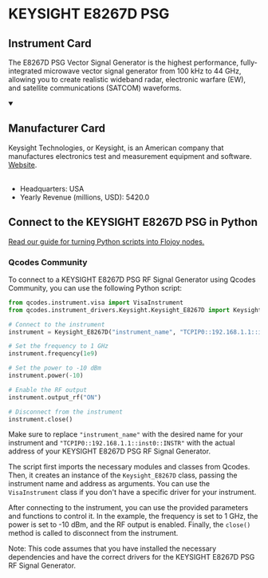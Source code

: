 
# KEYSIGHT E8267D PSG

## Instrument Card

The E8267D PSG Vector Signal Generator is the highest performance, fully-integrated microwave vector signal generator from 100 kHz to 44 GHz, allowing you to create realistic wideband radar, electronic warfare (EW), and satellite communications (SATCOM) waveforms.

<details open>
<summary><h2>Manufacturer Card</h2></summary>
Keysight Technologies, or Keysight, is an American company that manufactures electronics test and measurement equipment and software. <a href=https://www.keysight.com/us/en/home.html>Website</a>.
<br><br>
<ul>
  <li>Headquarters: USA</li>
  <li>Yearly Revenue (millions, USD): 5420.0</li>
</ul>
</details>

## Connect to the KEYSIGHT E8267D PSG in Python

[Read our guide for turning Python scripts into Flojoy nodes.](https://docs.flojoy.ai/custom-nodes/creating-custom-node/)


### Qcodes Community

To connect to a KEYSIGHT E8267D PSG RF Signal Generator using Qcodes Community, you can use the following Python script:

```python
from qcodes.instrument.visa import VisaInstrument
from qcodes.instrument_drivers.Keysight.Keysight_E8267D import Keysight_E8267D

# Connect to the instrument
instrument = Keysight_E8267D("instrument_name", "TCPIP0::192.168.1.1::inst0::INSTR")

# Set the frequency to 1 GHz
instrument.frequency(1e9)

# Set the power to -10 dBm
instrument.power(-10)

# Enable the RF output
instrument.output_rf("ON")

# Disconnect from the instrument
instrument.close()
```

Make sure to replace `"instrument_name"` with the desired name for your instrument and `"TCPIP0::192.168.1.1::inst0::INSTR"` with the actual address of your KEYSIGHT E8267D PSG RF Signal Generator.

The script first imports the necessary modules and classes from Qcodes. Then, it creates an instance of the `Keysight_E8267D` class, passing the instrument name and address as arguments. You can use the `VisaInstrument` class if you don't have a specific driver for your instrument.

After connecting to the instrument, you can use the provided parameters and functions to control it. In the example, the frequency is set to 1 GHz, the power is set to -10 dBm, and the RF output is enabled. Finally, the `close()` method is called to disconnect from the instrument.

Note: This code assumes that you have installed the necessary dependencies and have the correct drivers for the KEYSIGHT E8267D PSG RF Signal Generator.

